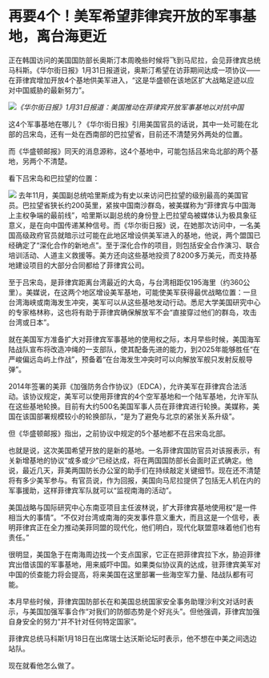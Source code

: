 # 再要4个！美军希望菲律宾开放的军事基地，离台海更近

正在韩国访问的美国国防部长奥斯汀本周晚些时候将飞到马尼拉，会见菲律宾总统马科斯。《华尔街日报》1月31日报道说，奥斯汀希望在访菲期间达成一项协议——在菲律宾增加开放4个基地供美军进入，“这是华盛顿在该地区扩大战略足迹以应对中国威胁的最新努力”。

![](https://inews.gtimg.com/newsapp_bt/0/15637297854/1000)_《华尔街日报》1月31日报道：美国推动在菲律宾开放军事基地以对抗中国_

这4个军事基地在哪儿？《华尔街日报》引用美国官员的话说，其中一处可能在北部的吕宋岛，还有一处在西南部的巴拉望省，目前还不清楚另外两处的位置。

而《华盛顿邮报》同天的消息源称，这4个基地中，可能包括吕宋岛北部的两个基地，另两个不清楚。

看下吕宋岛和巴拉望的位置：

![](https://inews.gtimg.com/newsapp_bt/0/15637297840/1000)
去年11月，美国副总统哈里斯成为有史以来访问巴拉望的级别最高的美国官员。巴拉望省狭长约200英里，紧挨中国南沙群岛，被美媒称为“菲律宾与中国海上主权争端的最前线”，哈里斯以副总统的身份登上巴拉望岛被媒体认为极具象征意义，是在向中国传递某种信号。而《华尔街日报》说，在她那次访问中，一名美国高级政府官员就暗示过可能在此地区增设供美军进入的基地，他说，两个盟国已经确定了“深化合作的新地点”。至于深化合作的项目，则包括安全合作演习、联合培训活动、人道主义救援等。美方还向这些基地投资了8200多万美元，而支持基地建设项目的大部分合同都给了菲律宾公司。

至于吕宋岛，是菲律宾距离台湾最近的大岛，与台湾相距仅195海里（约360公里）。美媒说，在这两个地区增设美军基地，可能使美军获得最优战略位置：一旦台湾海峡或南海发生冲突，美军可以从这些基地发动行动。悉尼大学美国研究中心的专家格林称，这也将有助于菲律宾确保解放军不会“直接穿过他们的群岛，攻击台湾或日本”。

就在美国军方准备扩大对菲律宾军事基地的使用权之际，本月早些时候，美国海军陆战队宣布将改造冲绳的一支部队，使其配备先进的能力，到2025年能够胜任“在严峻偏远岛屿上作战”，预备着“在台海发生冲突时可以向解放军舰只发射反舰导弹”。

2014年签署的美菲《加强防务合作协议》（EDCA），允许美军在菲律宾合法活动。该协议规定，美军可以使用菲律宾的4个空军基地和一个陆军基地，允许军队在这些基地轮换。目前有大约500名美国军事人员在菲律宾进行轮换。美媒称，美国在该国部署规模较小的轮换部队，“是为了避免与北京的紧张关系升级”。

但《华盛顿邮报》指出，之前协议中规定的5个基地都不在吕宋岛北部。

也就是说，这次美国希望开放的是新的基地。一名菲律宾国防官员对该报表示，有关新增基地的协议“或多或少”已经达成，将在两国国防部长会面时正式确定。他说，最近几天，菲美两国防长办公室的助手们在持续敲定关键细节。现在还不清楚将有多少美军参与。有官员说，作为回报，美国向马尼拉提供了包括无人机在内的军事援助，这样菲律宾军队就可以“监视南海的活动”。

美国战略与国际研究中心东南亚项目主任波林说，扩大菲律宾基地使用权“是一件相当大的事情”。“不仅对台湾或南海的突发事件意义重大，而且这是一个信号，表明菲律宾正在全力推动美菲同盟的现代化，他们明白，现代化联盟意味着他们也有责任。”

很明显，美国急于在南海周边找一个支点国家，它正在把菲律宾拉下水，胁迫菲律宾出借该国的军事基地，用来威吓中国。如果类似协议真的达成，驻菲律宾美军对中国的侦查能力将会提高，将来美国在这里部署一些海空军力量、陆战队都有可能。

本月早些时候，菲律宾国防部长在和美国总统国家安全事务助理沙利文对话时表示，与美国加强军事合作“对我们的防御态势是个好兆头”。但他强调，菲律宾加强自身安全的努力“并不针对任何特定国家”。

菲律宾总统马科斯1月18日在出席瑞士达沃斯论坛时表示，他不想在中美之间选边站队。

现在就看他怎么做了。

